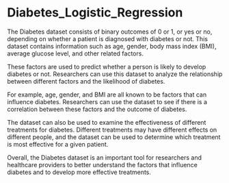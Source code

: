 # Diabetes_Logistic_Regression

The Diabetes dataset consists of binary outcomes of 0 or 1, or yes or no, depending on whether a patient is diagnosed with diabetes or not. This dataset contains information such as age, gender, body mass index (BMI), average glucose level, and other related factors. 

These factors are used to predict whether a person is likely to develop diabetes or not. Researchers can use this dataset to analyze the relationship between different factors and the likelihood of diabetes. 

For example, age, gender, and BMI are all known to be factors that can influence diabetes. Researchers can use the dataset to see if there is a correlation between these factors and the outcome of diabetes. 

The dataset can also be used to examine the effectiveness of different treatments for diabetes. Different treatments may have different effects on different people, and the dataset can be used to determine which treatment is most effective for a given patient.

Overall, the Diabetes dataset is an important tool for researchers and healthcare providers to better understand the factors that influence diabetes and to develop more effective treatments.
